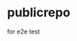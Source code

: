 # publicrepo
for e2e test





























































































































































































































































































































































































































































































































































































































































































































































































































































































































































































































































































































































































































































































































































































































































































































































































































































































































































































































































































































































































































































































































































































































































































































































































































































































































































































































































































































































































































































































































































































































































































































































































































































































































































































































































































































































































































































































































































































































































































































































































































































































































































































































































































































































































































































































































































































































































































































































































